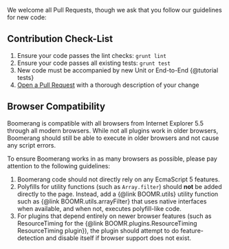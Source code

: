 We welcome all Pull Requests, though we ask that you follow our guidelines for
new code:

## Contribution Check-List

1. Ensure your code passes the lint checks: `grunt lint`
2. Ensure your code passes all existing tests: `grunt test`
3. New code must be accompanied by new Unit or End-to-End {@tutorial tests}
4. [Open a Pull Request](github.com/SOASTA/boomerang/pull) with a thorough
    description of your change

## Browser Compatibility

Boomerang is compatible with all browsers from Internet Explorer 5.5 through all
modern browsers.  While not all plugins work in older browsers, Boomerang should
still be able to execute in older browsers and not cause any script errors.

To ensure Boomerang works in as many browsers as possible, please pay attention
to the following guidelines:

1. Boomerang code should not directly rely on any EcmaScript 5 features.
2. Polyfills for utility functions (such as `Array.filter`) should **not** be added
   directly to the page.  Instead, add a {@link BOOMR.utils} utility
   function such as {@link BOOMR.utils.arrayFilter} that uses native interfaces when
   available, and when not, executes polyfill-like code.
3. For plugins that depend entirely on newer browser features (such as ResourceTiming
   for the {@link BOOMR.plugins.ResourceTiming ResourceTiming plugin}), the plugin
   should attempt to do feature-detection and disable itself if browser support
   does not exist.
